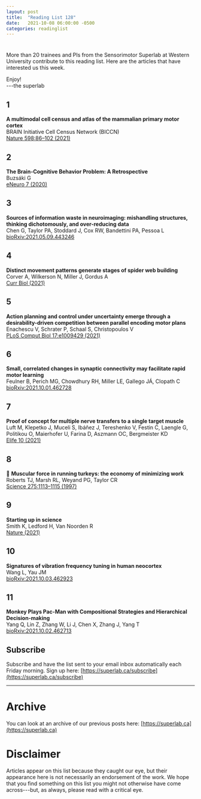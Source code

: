 ```yaml
---
layout: post
title:  "Reading List 128"
date:   2021-10-08 06:00:00 -0500
categories: readinglist
---
```


# 

More than 20 trainees and PIs from the Sensorimotor Superlab at Western University contribute to this reading list. Here are the articles that have interested us this week.

Enjoy!  
---the superlab

## 1
**A multimodal cell census and atlas of the mammalian primary motor cortex**  
BRAIN Initiative Cell Census Network (BICCN)  
[Nature 598:86–102 (2021)](https://www.nature.com/articles/s41586-021-03950-0)

## 2
**The Brain-Cognitive Behavior Problem: A Retrospective**  
Buzsáki G  
[eNeuro 7 (2020)](https://dx.doi.org/10.1523/ENEURO.0069-20.2020)

## 3
**Sources of information waste in neuroimaging: mishandling structures, thinking dichotomously, and over-reducing data**  
Chen G, Taylor PA, Stoddard J, Cox RW, Bandettini PA, Pessoa L  
[bioRxiv:2021.05.09.443246](https://www.biorxiv.org/content/10.1101/2021.05.09.443246v2)

## 4
**Distinct movement patterns generate stages of spider web building**  
Corver A, Wilkerson N, Miller J, Gordus A  
[Curr Biol (2021)](https://www.cell.com/article/S0960982221012707/abstract)

## 5
**Action planning and control under uncertainty emerge through a desirability-driven competition between parallel encoding motor plans**  
Enachescu V, Schrater P, Schaal S, Christopoulos V  
[PLoS Comput Biol 17:e1009429 (2021)](https://dx.doi.org/10.1371/journal.pcbi.1009429)

## 6
**Small, correlated changes in synaptic connectivity may facilitate rapid motor learning**  
Feulner B, Perich MG, Chowdhury RH, Miller LE, Gallego JÁ, Clopath C  
[bioRxiv:2021.10.01.462728](https://www.biorxiv.org/content/10.1101/2021.10.01.462728v1)

## 7
**Proof of concept for multiple nerve transfers to a single target muscle**  
Luft M, Klepetko J, Muceli S, Ibáñez J, Tereshenko V, Festin C, Laengle G, Politikou O, Maierhofer U, Farina D, Aszmann OC, Bergmeister KD  
[Elife 10 (2021)](https://dx.doi.org/10.7554/eLife.71312)

## 8
🦃 **Muscular force in running turkeys: the economy of minimizing work**  
Roberts TJ, Marsh RL, Weyand PG, Taylor CR  
[Science 275:1113–1115 (1997)](https://dx.doi.org/10.1126/science.275.5303.1113)

## 9
**Starting up in science**  
Smith K, Ledford H, Van Noorden R  
[Nature (2021)](https://www.nature.com/immersive/d41586-021-02563-x/index.html)

## 10
**Signatures of vibration frequency tuning in human neocortex**  
Wang L, Yau JM  
[bioRxiv:2021.10.03.462923](https://www.biorxiv.org/content/10.1101/2021.10.03.462923v1)

## 11
**Monkey Plays Pac-Man with Compositional Strategies and Hierarchical Decision-making**  
Yang Q, Lin Z, Zhang W, Li J, Chen X, Zhang J, Yang T  
[bioRxiv:2021.10.02.462713](https://www.biorxiv.org/content/10.1101/2021.10.02.462713v1)


## Subscribe
Subscribe and have the list sent to your email inbox automatically each Friday morning. Sign up here: [https://superlab.ca/subscribe](https://superlab.ca/subscribe)


---
# Archive
You can look at an archive of our previous posts here: [https://superlab.ca](https://superlab.ca)


# Disclaimer
Articles appear on this list because they caught our eye, but their appearance here is not necessarily an endorsement of the work. We hope that you find something on this list you might not otherwise have come across---but, as always, please read with a critical eye.

